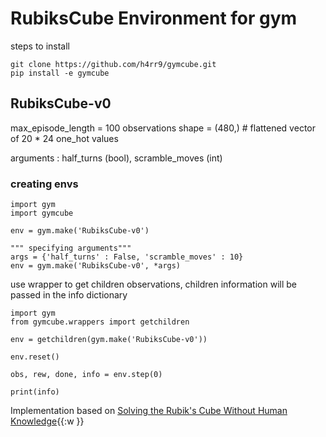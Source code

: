 # RubiksCube Environment for gym

steps to install

    git clone https://github.com/h4rr9/gymcube.git
    pip install -e gymcube

## RubiksCube-v0
max_episode_length = 100
observations shape = (480,) # flattened vector of 20 * 24 one_hot values

arguments : half_turns (bool), scramble_moves (int)


### creating envs

    import gym
    import gymcube
    
    env = gym.make('RubiksCube-v0')
    
    """ specifying arguments"""
    args = {'half_turns' : False, 'scramble_moves' : 10}
    env = gym.make('RubiksCube-v0', *args) 
    
use wrapper to get children observations, children information will be passed in the info dictionary

    import gym
    from gymcube.wrappers import getchildren
    
    env = getchildren(gym.make('RubiksCube-v0'))
    
    env.reset()
    
    obs, rew, done, info = env.step(0)
    
    print(info)
    
    
Implementation based on [Solving the Rubik's Cube Without Human Knowledge](https://arxiv.org/abs/1805.07470#:~:text=A%20generally%20intelligent%20agent%20must,human%20data%20or%20domain%20knowledge.){{:w
}}